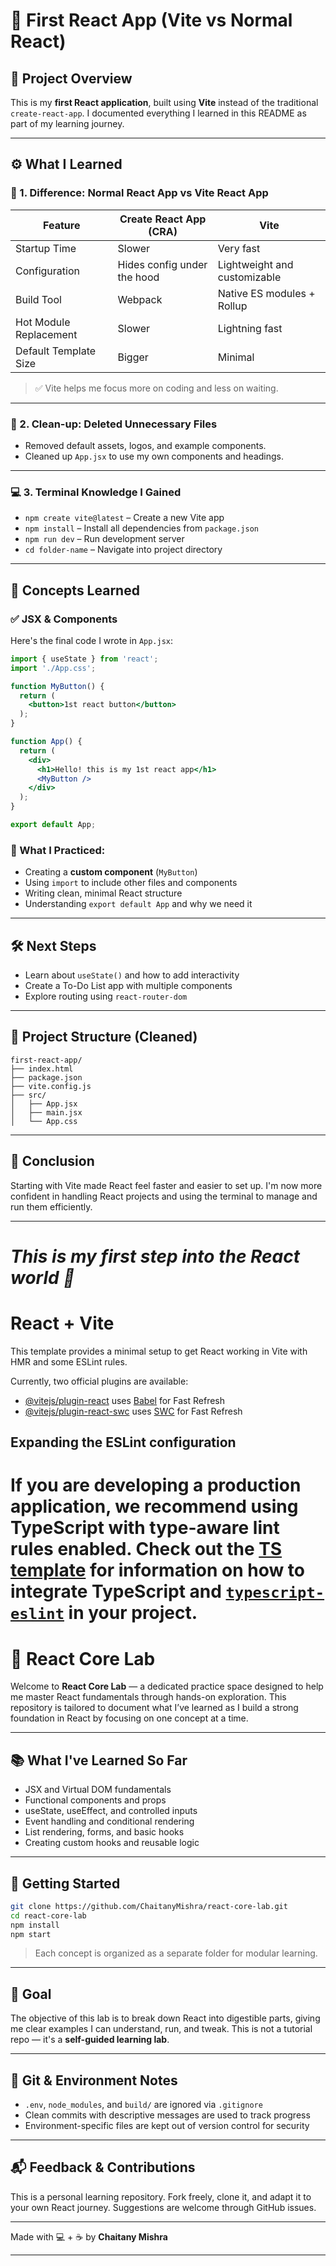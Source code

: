 # 📘 First React App (Vite vs Normal React)

## 🚀 Project Overview

This is my **first React application**, built using **Vite** instead of the traditional `create-react-app`. I documented everything I learned in this README as part of my learning journey.

---

## ⚙️ What I Learned

### 🔄 1. Difference: Normal React App vs Vite React App

| Feature                | Create React App (CRA)      | Vite                         |
| ---------------------- | --------------------------- | ---------------------------- |
| Startup Time           | Slower                      | Very fast                    |
| Configuration          | Hides config under the hood | Lightweight and customizable |
| Build Tool             | Webpack                     | Native ES modules + Rollup   |
| Hot Module Replacement | Slower                      | Lightning fast               |
| Default Template Size  | Bigger                      | Minimal                      |

> ✅ Vite helps me focus more on coding and less on waiting.

---

### 📁 2. Clean-up: Deleted Unnecessary Files

* Removed default assets, logos, and example components.
* Cleaned up `App.jsx` to use my own components and headings.

---

### 💻 3. Terminal Knowledge I Gained

* `npm create vite@latest` – Create a new Vite app
* `npm install` – Install all dependencies from `package.json`
* `npm run dev` – Run development server
* `cd folder-name` – Navigate into project directory

---

## 🧠 Concepts Learned

### ✅ JSX & Components

Here's the final code I wrote in `App.jsx`:

```jsx
import { useState } from 'react';
import './App.css';

function MyButton() {
  return (
    <button>1st react button</button>
  );
}

function App() {
  return (
    <div>
      <h1>Hello! this is my 1st react app</h1>
      <MyButton />
    </div>
  );
}

export default App;
```

### 🧩 What I Practiced:

* Creating a **custom component** (`MyButton`)
* Using `import` to include other files and components
* Writing clean, minimal React structure
* Understanding `export default App` and why we need it

---

## 🛠 Next Steps

* Learn about `useState()` and how to add interactivity
* Create a To-Do List app with multiple components
* Explore routing using `react-router-dom`

---

## 📁 Project Structure (Cleaned)

```
first-react-app/
├── index.html
├── package.json
├── vite.config.js
├── src/
│   ├── App.jsx
│   ├── main.jsx
│   └── App.css
```

---

## 🏁 Conclusion

Starting with Vite made React feel faster and easier to set up. I'm now more confident in handling React projects and using the terminal to manage and run them efficiently.

---

*This is my first step into the React world 🚀*
=======
# React + Vite

This template provides a minimal setup to get React working in Vite with HMR and some ESLint rules.

Currently, two official plugins are available:

- [@vitejs/plugin-react](https://github.com/vitejs/vite-plugin-react/blob/main/packages/plugin-react) uses [Babel](https://babeljs.io/) for Fast Refresh
- [@vitejs/plugin-react-swc](https://github.com/vitejs/vite-plugin-react/blob/main/packages/plugin-react-swc) uses [SWC](https://swc.rs/) for Fast Refresh

## Expanding the ESLint configuration

If you are developing a production application, we recommend using TypeScript with type-aware lint rules enabled. Check out the [TS template](https://github.com/vitejs/vite/tree/main/packages/create-vite/template-react-ts) for information on how to integrate TypeScript and [`typescript-eslint`](https://typescript-eslint.io) in your project.
=======
# 🧪 React Core Lab

Welcome to **React Core Lab** — a dedicated practice space designed to help me master React fundamentals through hands-on exploration. This repository is tailored to document what I’ve learned as I build a strong foundation in React by focusing on one concept at a time.

---

## 📚 What I've Learned So Far

- JSX and Virtual DOM fundamentals
- Functional components and props
- useState, useEffect, and controlled inputs
- Event handling and conditional rendering
- List rendering, forms, and basic hooks
- Creating custom hooks and reusable logic

---

## 🚀 Getting Started

```bash
git clone https://github.com/ChaitanyMishra/react-core-lab.git
cd react-core-lab
npm install
npm start
```

> Each concept is organized as a separate folder for modular learning.

---

## 🎯 Goal

The objective of this lab is to break down React into digestible parts, giving me clear examples I can understand, run, and tweak. This is not a tutorial repo — it's a **self-guided learning lab**.

---

## 🔐 Git & Environment Notes

- `.env`, `node_modules`, and `build/` are ignored via `.gitignore`
- Clean commits with descriptive messages are used to track progress
- Environment-specific files are kept out of version control for security

---

## 📬 Feedback & Contributions

This is a personal learning repository. Fork freely, clone it, and adapt it to your own React journey. Suggestions are welcome through GitHub issues.

---

Made with 💻 + ☕ by **Chaitany Mishra**

---